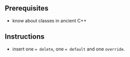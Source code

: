 
## Prerequisites

* know about classes in ancient C++

## Instructions

* insert one `= delete`, one `= default` and one `override`.
